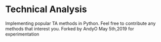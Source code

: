 # Technical Analysis

Implementing popular TA methods in Python. Feel free to contribute any methods that interest you. 
Forked by AndyO May 5th,2019 for experimentation
